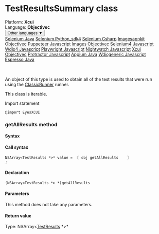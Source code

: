 # TestResultsSummary class
<div class='platform-bar-container-div'><div class='platform-bar-div'>Platform:  <b> Xcui</b>
</div><div class='platform-bar-div'>Language: <b>Objectivec</b></div><div class='dropdown-button-container-div'><button class='sdk-language-dropdown-button'>Other languages ▼</button><div class='dropdown-content'>
<a href='../../selenium/java/testresultssummary'>Selenium Java</a>
<a href='../../selenium/python_sdk4/testresultssummary'>Selenium Python_sdk4</a>
<a href='../../selenium/csharp/testresultssummary'>Selenium Csharp</a>
<a href='../../imagesappkit/objectivec/testresultssummary'>Imagesappkit Objectivec</a>
<a href='../../puppeteer/javascript/testresultssummary'>Puppeteer Javascript</a>
<a href='../../images/objectivec/testresultssummary'>Images Objectivec</a>
<a href='../../selenium4/javascript/testresultssummary'>Selenium4 Javascript</a>
<a href='../../wdio4/javascript/testresultssummary'>Wdio4 Javascript</a>
<a href='../../playwright/javascript/testresultssummary'>Playwright Javascript</a>
<a href='../../nightwatch/javascript/testresultssummary'>Nightwatch Javascript</a>
<a href='../../xcui/objectivec/testresultssummary'>Xcui Objectivec</a>
<a href='../../protractor/javascript/testresultssummary'>Protractor Javascript</a>
<a href='../../appium/java/testresultssummary'>Appium Java</a>
<a href='../../wdiogeneric/javascript/testresultssummary'>Wdiogeneric Javascript</a>
<a href='../../espresso/java/testresultssummary'>Espresso Java</a>
</div></div><br /><br /></div>




An object of this type is used to obtain all of the test results that were run using the [ClassicRunner](./classicrunner) runner.

This class is iterable.

Import statement

    @import EyesXCUI
    	


### getAllResults method
#### Syntax
#### Call syntax

    NSArray<TestResults *>* value =  [ obj getAllResults    ]
    ;
    

#### Declaration

    (NSArray<TestResults *> *)getAllResults

#### Parameters

This method does not take any parameters.

#### Return value

Type:  NSArray<[TestResults](./testresults) \*>\*
